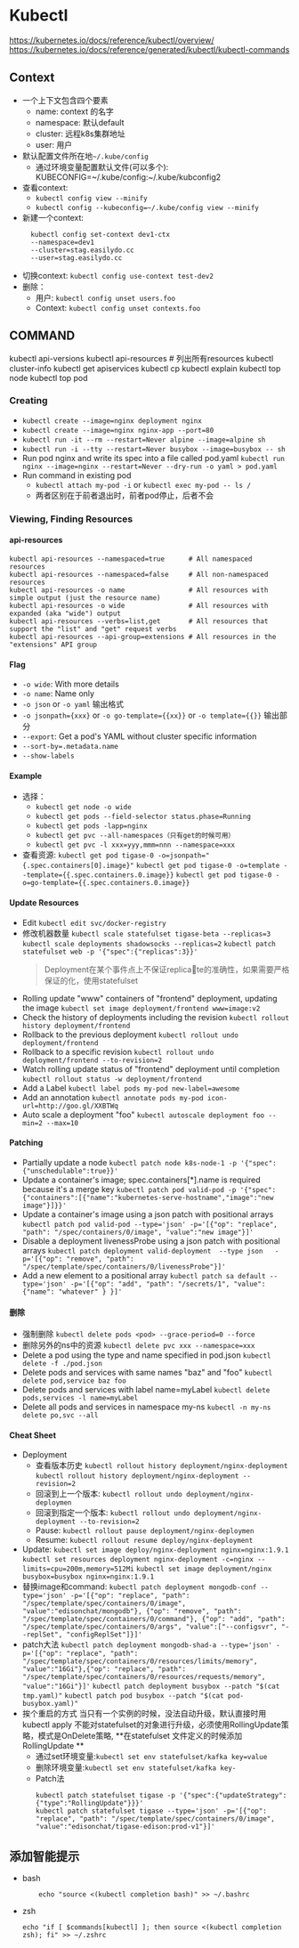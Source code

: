 # Kubectl
https://kubernetes.io/docs/reference/kubectl/overview/
https://kubernetes.io/docs/reference/generated/kubectl/kubectl-commands
## Context
- 一个上下文包含四个要素
    - name: context 的名字
    - namespace: 默认default 
    - cluster: 远程k8s集群地址
    - user: 用户
- 默认配置文件所在地`~/.kube/config`
  - 通过环境变量配置默认文件(可以多个): KUBECONFIG=~/.kube/config:~/.kube/kubconfig2 
- 查看context: 
  - `kubectl config view --minify`
  - `kubectl config --kubeconfig=~/.kube/config view --minify`
- 新建一个context: 
  ```
    kubectl config set-context dev1-ctx 
    --namespace=dev1 
    --cluster=stag.easilydo.cc 
    --user=stag.easilydo.cc
  ```
- 切换context: `kubectl config use-context test-dev2`
- 删除：
  - 用户: `kubectl config unset users.foo `
  - Context: `kubectl config unset contexts.foo`
## COMMAND
kubectl api-versions
kubectl api-resources # 列出所有resources
kubectl cluster-info
kubectl get apiservices
kubectl cp
kubectl explain
kubectl top node
kubectl top pod
### Creating
- `kubectl create --image=nginx deployment nginx`
- `kubectl create --image=nginx nginx-app --port=80`
- `kubectl run -it --rm --restart=Never alpine --image=alpine sh`
- `kubectl run -i --tty --restart=Never busybox --image=busybox -- sh`
- Run pod nginx and write its spec into a file called pod.yaml
  `kubectl run nginx --image=nginx --restart=Never --dry-run -o yaml > pod.yaml`
- Run command in existing pod 
    - `kubectl attach my-pod -i` or `kubectl exec my-pod -- ls /`
    - 两者区别在于前者退出时，前者pod停止，后者不会
### Viewing, Finding Resources
#### api-resources
```
kubectl api-resources --namespaced=true      # All namespaced resources
kubectl api-resources --namespaced=false     # All non-namespaced resources
kubectl api-resources -o name                # All resources with simple output (just the resource name)
kubectl api-resources -o wide                # All resources with expanded (aka "wide") output
kubectl api-resources --verbs=list,get       # All resources that support the "list" and "get" request verbs
kubectl api-resources --api-group=extensions # All resources in the "extensions" API group
```
#### Flag
- `-o wide`: With more details
- `-o name`: Name only
- `-o json` or `-o yaml` 输出格式
- `-o jsonpath={xxx}` or `-o go-template={{xx}}` or `-o template={{}}` 输出部分
- `--export`: Get a pod's YAML without cluster specific information
- `--sort-by=.metadata.name`
- `--show-labels`
#### Example
- 选择：
  - `kubectl get node -o wide`
  - `kubectl get pods --field-selector status.phase=Running`
  - `kubectl get pods -lapp=nginx`
  - `kubectl get pvc --all-namespaces（只有get的时候可用）`
  - `kubectl get pvc -l xxx=yyy,mmm=nnn --namespace=xxx`
- 查看资源:
    `kubectl get pod tigase-0 -o=jsonpath="{.spec.containers[0].image}"`
    `kubectl get pod tigase-0 -o=template --template={{.spec.containers.0.image}}`
    `kubectl get pod tigase-0 -o=go-template={{.spec.containers.0.image}}`
#### Update Resources
- Edit
    `kubectl edit svc/docker-registry`
- 修改机器数量
    `kubectl scale statefulset tigase-beta --replicas=3`
    `kubectl scale deployments shadowsocks --replicas=2`
    `kubectl patch statefulset web -p '{"spec":{"replicas":3}}'`
    > Deployment在某个事件点上不保证replicate的准确性，如果需要严格保证的化，使用statefulset
- Rolling update "www" containers of "frontend" deployment, updating the image
    `kubectl set image deployment/frontend www=image:v2`
- Check the history of deployments including the revision 
    `kubectl rollout history deployment/frontend`
- Rollback to the previous deployment
    `kubectl rollout undo deployment/frontend`
- Rollback to a specific revision
    `kubectl rollout undo deployment/frontend --to-revision=2`
- Watch rolling update status of "frontend" deployment until completion
    `kubectl rollout status -w deployment/frontend`
- Add a Label
    `kubectl label pods my-pod new-label=awesome`
- Add an annotation
    `kubectl annotate pods my-pod icon-url=http://goo.gl/XXBTWq`
-  Auto scale a deployment "foo"
    `kubectl autoscale deployment foo --min=2 --max=10`
#### Patching
- Partially update a node
    `kubectl patch node k8s-node-1 -p '{"spec":{"unschedulable":true}}'`
- Update a container's image; spec.containers[*].name is required because it's a merge key
    `kubectl patch pod valid-pod -p '{"spec":{"containers":[{"name":"kubernetes-serve-hostname","image":"new image"}]}}'`
- Update a container's image using a json patch with positional arrays
    `kubectl patch pod valid-pod --type='json' -p='[{"op": "replace", "path": "/spec/containers/0/image", "value":"new image"}]'`
- Disable a deployment livenessProbe using a json patch with positional arrays
    `kubectl patch deployment valid-deployment  --type json   -p='[{"op": "remove", "path": "/spec/template/spec/containers/0/livenessProbe"}]'`
- Add a new element to a positional array
    `kubectl patch sa default --type='json' -p='[{"op": "add", "path": "/secrets/1", "value": {"name": "whatever" } }]'`
#### 删除
- 强制删除
    `kubectl delete pods <pod> --grace-period=0 --force`
- 删除另外的ns中的资源
    `kubectl delete pvc xxx --namespace=xxx`
- Delete a pod using the type and name specified in pod.json
    `kubectl delete -f ./pod.json`
- Delete pods and services with same names "baz" and "foo"
    `kubectl delete pod,service baz foo`
- Delete pods and services with label name=myLabel
    `kubectl delete pods,services -l name=myLabel`
- Delete all pods and services in namespace my-ns
    `kubectl -n my-ns delete po,svc --all`
#### Cheat Sheet
- Deployment
  - 查看版本历史
      `kubectl rollout history deployment/nginx-deployment`
      `kubectl rollout history deployment/nginx-deployment --revision=2`
  - 回滚到上一个版本: 
      `kubectl rollout undo deployment/nginx-deploymen`
  - 回滚到指定一个版本: 
      `kubectl rollout undo deployment/nginx-deployment --to-revision=2`
  - Pause: 
      `kubectl rollout pause deployment/nginx-deploymen`
  - Resume: 
      `kubectl rollout resume deploy/nginx-deployment`
- Update:
    `kubectl set image deploy/nginx-deployment nginx=nginx:1.9.1`
    `kubectl set resources deployment nginx-deployment -c=nginx --limits=cpu=200m,memory=512Mi`
    `kubectl set image deployment/nginx busybox=busybox nginx=nginx:1.9.1`
- 替换image和command: `kubectl patch deployment mongodb-conf --type='json' -p='[{"op": "replace", "path": "/spec/template/spec/containers/0/image", "value":"edisonchat/mongodb"}, {"op": "remove", "path": "/spec/template/spec/containers/0/command"}, {"op": "add", "path": "/spec/template/spec/containers/0/args", "value":["--configsvr", "--replSet", "configReplSet"]}]'`
- patch大法
    `kubectl patch deployment mongodb-shad-a --type='json' -p='[{"op": "replace", "path": "/spec/template/spec/containers/0/resources/limits/memory", "value":"16Gi"},{"op": "replace", "path": "/spec/template/spec/containers/0/resources/requests/memory", "value":"16Gi"}]'`
    `kubectl patch deployment busybox --patch "$(cat tmp.yaml)"`
    `kubectl patch pod busybox --patch "$(cat pod-busybox.yaml)"`
- 挨个重启的方式
    当只有一个实例的时候，没法自动升级，默认直接时用kubectl apply 不能对statefulset的对象进行升级，必须使用RollingUpdate策略，模式是OnDelete策略, **在statefulset 文件定义的时候添加 RollingUpdate **
    - 通过set环境变量:`kubectl set env statefulset/kafka key=value`
    - 删除环境变量:`kubectl set env statefulset/kafka key-`
    - Patch法
        ```
        kubectl patch statefulset tigase -p '{"spec":{"updateStrategy":{"type":"RollingUpdate"}}}'
        kubectl patch statefulset tigase --type='json' -p='[{"op": "replace", "path": "/spec/template/spec/containers/0/image", "value":"edisonchat/tigase-edison:prod-v1"}]'
        ```
## 添加智能提示
- bash
    ```
        echo "source <(kubectl completion bash)" >> ~/.bashrc 
    ```
- zsh
    ```
    echo "if [ $commands[kubectl] ]; then source <(kubectl completion zsh); fi" >> ~/.zshrc
    ```